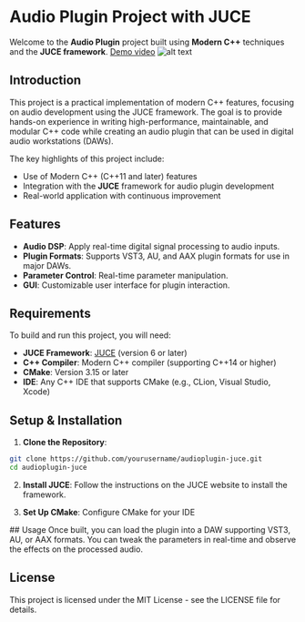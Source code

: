 # Audio Plugin Project with JUCE

Welcome to the **Audio Plugin** project built using **Modern C++** techniques and the **JUCE framework**. 
[Demo video](https://youtu.be/9pgX9qYmU3c)
![alt text](https://github.com/Diegorandom/simpleEQ/blob/feature/readme/image.jpg?raw=true)


## Introduction

This project is a practical implementation of modern C++ features, focusing on audio development using the JUCE framework. The goal is to provide hands-on experience in writing high-performance, maintainable, and modular C++ code while creating an audio plugin that can be used in digital audio workstations (DAWs).

The key highlights of this project include:

- Use of Modern C++ (C++11 and later) features
- Integration with the **JUCE** framework for audio plugin development
- Real-world application with continuous improvement

## Features

- **Audio DSP**: Apply real-time digital signal processing to audio inputs.
- **Plugin Formats**: Supports VST3, AU, and AAX plugin formats for use in major DAWs.
- **Parameter Control**: Real-time parameter manipulation.
- **GUI**: Customizable user interface for plugin interaction.

## Requirements

To build and run this project, you will need:

- **JUCE Framework**: [JUCE](https://juce.com/) (version 6 or later)
- **C++ Compiler**: Modern C++ compiler (supporting C++14 or higher)
- **CMake**: Version 3.15 or later
- **IDE**: Any C++ IDE that supports CMake (e.g., CLion, Visual Studio, Xcode)

## Setup & Installation

1. **Clone the Repository**:
```bash
git clone https://github.com/yourusername/audioplugin-juce.git
cd audioplugin-juce
```

2. **Install JUCE**: 
Follow the instructions on the JUCE website to install the framework.

3. **Set Up CMake**: 
Configure CMake for your IDE

## Usage
Once built, you can load the plugin into a DAW supporting VST3, AU, or AAX formats. You can tweak the parameters in real-time and observe the effects on the processed audio.

## License
This project is licensed under the MIT License - see the LICENSE file for details.